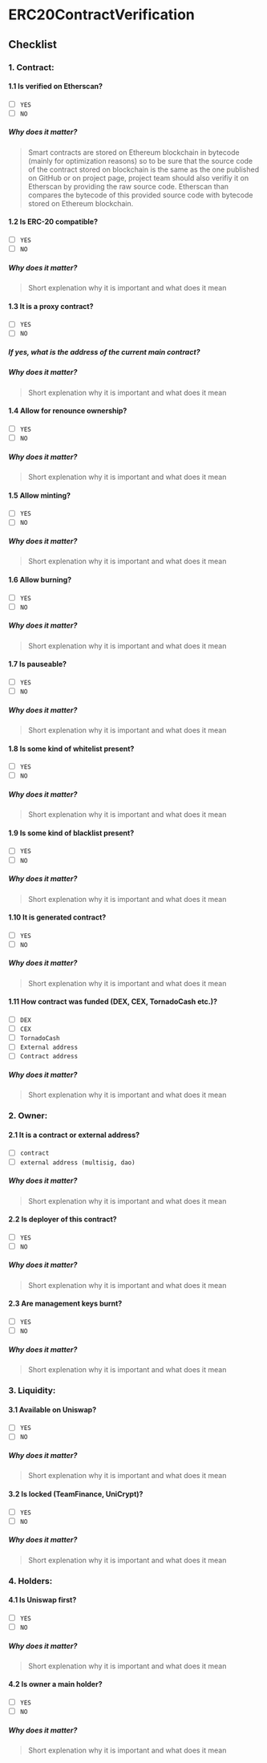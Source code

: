 # ERC20ContractVerification

## Checklist

### 1. Contract:

#### 1.1 Is verified on Etherscan?
  * [ ] `YES`
  * [ ] `NO`
  ##### Why does it matter?
  > Smart contracts are stored on Ethereum blockchain in bytecode (mainly for optimization reasons) so to be sure that the source code of the contract stored on blockchain is the same as the one published on GitHub or on project page, project team should also verifiy it on Etherscan by providing the raw source code. Etherscan than compares the bytecode of this provided source code with bytecode stored on Ethereum blockchain.

#### 1.2 Is ERC-20 compatible?
  * [ ] `YES`
  * [ ] `NO`
  ##### Why does it matter?
  > Short explenation why it is important and what does it mean

#### 1.3 It is a proxy contract?
  * [ ] `YES`
  * [ ] `NO`
 
  ##### If yes, what is the address of the current main contract?
  
  ##### Why does it matter?
  > Short explenation why it is important and what does it mean
  
#### 1.4 Allow for renounce ownership?
  * [ ] `YES`
  * [ ] `NO`
  ##### Why does it matter?
  > Short explenation why it is important and what does it mean
 
#### 1.5 Allow minting?
  * [ ] `YES`
  * [ ] `NO`
  ##### Why does it matter?
  > Short explenation why it is important and what does it mean

#### 1.6 Allow burning?
  * [ ] `YES`
  * [ ] `NO`
  ##### Why does it matter?
  > Short explenation why it is important and what does it mean

#### 1.7 Is pauseable?
  * [ ] `YES`
  * [ ] `NO`
  ##### Why does it matter?
  > Short explenation why it is important and what does it mean

#### 1.8 Is some kind of whitelist present?
  * [ ] `YES`
  * [ ] `NO`
  ##### Why does it matter?
  > Short explenation why it is important and what does it mean

#### 1.9 Is some kind of blacklist present?
  * [ ] `YES`
  * [ ] `NO`
  ##### Why does it matter?
  > Short explenation why it is important and what does it mean

#### 1.10 It is generated contract?
  * [ ] `YES`
  * [ ] `NO`
  ##### Why does it matter?
  > Short explenation why it is important and what does it mean
 
#### 1.11 How contract was funded (DEX, CEX, TornadoCash etc.)?
  * [ ] `DEX`
  * [ ] `CEX`
  * [ ] `TornadoCash`
  * [ ] `External address`
  * [ ] `Contract address`
  ##### Why does it matter?
  > Short explenation why it is important and what does it mean

### 2. Owner:

#### 2.1 It is a contract or external address?
  * [ ] `contract`
  * [ ] `external address (multisig, dao)`
  ##### Why does it matter?
  > Short explenation why it is important and what does it mean

#### 2.2 Is deployer of this contract?
  * [ ] `YES`
  * [ ] `NO`
  ##### Why does it matter?
  > Short explenation why it is important and what does it mean

#### 2.3 Are management keys burnt?
  * [ ] `YES`
  * [ ] `NO`
  ##### Why does it matter?
  > Short explenation why it is important and what does it mean

### 3. Liquidity:

#### 3.1 Available on Uniswap?
  * [ ] `YES`
  * [ ] `NO`
  ##### Why does it matter?
  > Short explenation why it is important and what does it mean

#### 3.2 Is locked (TeamFinance, UniCrypt)?
  * [ ] `YES`
  * [ ] `NO`
  ##### Why does it matter?
  > Short explenation why it is important and what does it mean

### 4. Holders:

#### 4.1 Is Uniswap first?
  * [ ] `YES`
  * [ ] `NO`
  ##### Why does it matter?
  > Short explenation why it is important and what does it mean

#### 4.2 Is owner a main holder?
  * [ ] `YES`
  * [ ] `NO`
  ##### Why does it matter?
  > Short explenation why it is important and what does it mean
